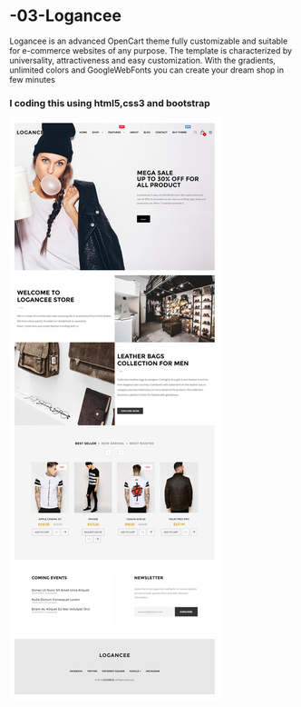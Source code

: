 # -03-Logancee
Logancee is an advanced OpenCart theme fully customizable and suitable for
e-commerce websites of any purpose. The template is characterized by universality, 
attractiveness and easy customization. With the gradients,
unlimited colors and GoogleWebFonts you can create your dream shop in few minutes

<h3>I coding this using html5,css3 and bootstrap</h3>

<img src="PSD/03.jpg">
